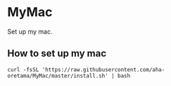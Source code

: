 # MyMac
Set up my mac.


## How to set up my mac

```
curl -fsSL 'https://raw.githubusercontent.com/aha-oretama/MyMac/master/install.sh' | bash
```
